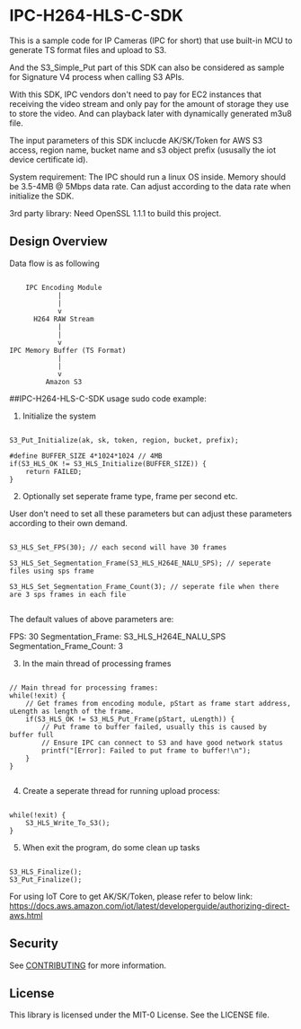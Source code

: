 # IPC-H264-HLS-C-SDK

This is a sample code for IP Cameras (IPC for short) that use built-in MCU to generate TS format files and upload to S3.

And the S3_Simple_Put part of this SDK can also be considered as sample for Signature V4 process when calling S3 APIs.

With this SDK, IPC vendors don't need to pay for EC2 instances that receiving the video stream and only pay for the amount of storage they use to store the video. And can playback later with dynamically generated m3u8 file.

The input parameters of this SDK inclucde AK/SK/Token for AWS S3 access, region name, bucket name and s3 object prefix (ususally the iot device certificate id). 

System requirement:
The IPC should run a linux OS inside.
Memory should be 3.5-4MB @ 5Mbps data rate. Can adjust according to the data rate when initialize the SDK.

3rd party library:
Need OpenSSL 1.1.1 to build this project.

## Design Overview

Data flow is as following

```
                          
    IPC Encoding Module
            |
            |
            v
      H264 RAW Stream
            |
            |
            v
IPC Memory Buffer (TS Format)
            |
            |
            v
         Amazon S3

```

##IPC-H264-HLS-C-SDK usage sudo code example:

1. Initialize the system

```

S3_Put_Initialize(ak, sk, token, region, bucket, prefix);

#define BUFFER_SIZE	4*1024*1024 // 4MB
if(S3_HLS_OK != S3_HLS_Initialize(BUFFER_SIZE)) {
    return FAILED;
}

```

2. Optionally set seperate frame type, frame per second etc.

User don't need to set all these parameters but can adjust these parameters according to their own demand.

```

S3_HLS_Set_FPS(30); // each second will have 30 frames

S3_HLS_Set_Segmentation_Frame(S3_HLS_H264E_NALU_SPS); // seperate files using sps frame

S3_HLS_Set_Segmentation_Frame_Count(3); // seperate file when there are 3 sps frames in each file


```

The default values of above parameters are:

FPS: 30
Segmentation_Frame: S3_HLS_H264E_NALU_SPS
Segmentation_Frame_Count: 3

3. In the main thread of processing frames

```

// Main thread for processing frames:
while(!exit) {
    // Get frames from encoding module, pStart as frame start address, uLength as length of the frame.
    if(S3_HLS_OK != S3_HLS_Put_Frame(pStart, uLength)) {
        // Put frame to buffer failed, usually this is caused by buffer full
        // Ensure IPC can connect to S3 and have good network status
        printf("[Error]: Failed to put frame to buffer!\n");
    }
}


```

4. Create a seperate thread for running upload process:

```

while(!exit) {
    S3_HLS_Write_To_S3();
}

```

5. When exit the program, do some clean up tasks

```

S3_HLS_Finalize();
S3_Put_Finalize();

```

For using IoT Core to get AK/SK/Token, please refer to below link:
https://docs.aws.amazon.com/iot/latest/developerguide/authorizing-direct-aws.html

## Security

See [CONTRIBUTING](CONTRIBUTING.md#security-issue-notifications) for more information.

## License

This library is licensed under the MIT-0 License. See the LICENSE file.

